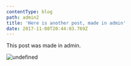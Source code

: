 ```yaml
---
contentType: blog
path: admin2
title: 'Here is another post, made in admin'
date: 2017-11-08T20:44:03.769Z
---
```

This post was made in admin.

![undefined](/files/tumblr_npa7ksI5vy1ssby0io1_540.gif)
